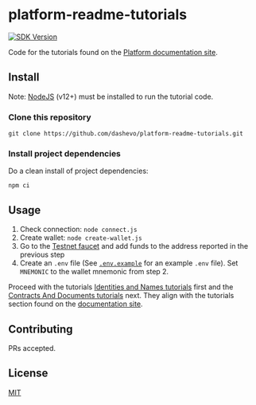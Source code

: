 # platform-readme-tutorials

[![SDK Version](https://img.shields.io/github/package-json/dependency-version/dashevo/platform-readme-tutorials/dash)](https://github.com/dashevo/platform-readme-tutorials/blob/main/package.json)

Code for the tutorials found on the [Platform documentation site](https://dashplatform.readme.io/).

## Install

Note: [NodeJS](https://nodejs.org/en/download/) (v12+) must be installed to run the tutorial code.

### Clone this repository

``` shell
git clone https://github.com/dashevo/platform-readme-tutorials.git
```

### Install project dependencies

Do a clean install of project dependencies:

``` shell
npm ci
```

## Usage

1. Check connection: `node connect.js`
1. Create wallet: `node create-wallet.js`
1. Go to the [Testnet faucet](https://testnet-faucet.dash.org/) and add funds to the address
   reported in the previous step
1. Create an `.env` file (See [`.env.example`](./.env.example) for an example `.env` file). Set
   `MNEMONIC` to the wallet mnemonic from step 2.

Proceed with the tutorials [Identities and Names tutorials](./1-Identities-and-Names/) first and the
[Contracts And Documents tutorials](./2-Contracts-and-Documents/) next. They align with the
tutorials section found on the [documentation
site](https://dashplatform.readme.io/docs/tutorials-introduction).

## Contributing

PRs accepted.

## License

[MIT](LICENSE.md)
